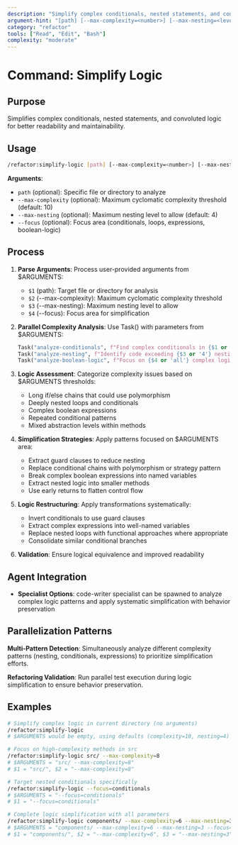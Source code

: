 ```yaml
---
description: "Simplify complex conditionals, nested statements, and convoluted logic for better readability"
argument-hint: "[path] [--max-complexity=<number>] [--max-nesting=<level>] [--focus=<area>]"
category: "refactor"
tools: ["Read", "Edit", "Bash"]
complexity: "moderate"
---
```


# Command: Simplify Logic

## Purpose

Simplifies complex conditionals, nested statements, and convoluted logic for better readability and maintainability.

## Usage

```bash
/refactor:simplify-logic [path] [--max-complexity=<number>] [--max-nesting=<level>] [--focus=<area>]
```

**Arguments**:

- `path` (optional): Specific file or directory to analyze
- `--max-complexity` (optional): Maximum cyclomatic complexity threshold (default: 10)
- `--max-nesting` (optional): Maximum nesting level to allow (default: 4)
- `--focus` (optional): Focus area (conditionals, loops, expressions, boolean-logic)

## Process

1. **Parse Arguments**: Process user-provided arguments from $ARGUMENTS:
   - `$1` (path): Target file or directory for analysis
   - `$2` (--max-complexity): Maximum cyclomatic complexity threshold
   - `$3` (--max-nesting): Maximum nesting level to allow
   - `$4` (--focus): Focus area for simplification

2. **Parallel Complexity Analysis**: Use Task() with parameters from $ARGUMENTS:

   ```python
   Task("analyze-conditionals", f"Find complex conditionals in {$1 or 'current directory'}"),
   Task("analyze-nesting", f"Identify code exceeding {$3 or '4'} nesting levels"),
   Task("analyze-boolean-logic", f"Focus on {$4 or 'all'} complex logic patterns")
   ```

3. **Logic Assessment**: Categorize complexity issues based on $ARGUMENTS thresholds:
   - Long if/else chains that could use polymorphism
   - Deeply nested loops and conditionals
   - Complex boolean expressions
   - Repeated conditional patterns
   - Mixed abstraction levels within methods

4. **Simplification Strategies**: Apply patterns focused on $ARGUMENTS area:
   - Extract guard clauses to reduce nesting
   - Replace conditional chains with polymorphism or strategy pattern
   - Break complex boolean expressions into named variables
   - Extract nested logic into smaller methods
   - Use early returns to flatten control flow

5. **Logic Restructuring**: Apply transformations systematically:
   - Invert conditionals to use guard clauses
   - Extract complex expressions into well-named variables
   - Replace nested loops with functional approaches where appropriate
   - Consolidate similar conditional branches

6. **Validation**: Ensure logical equivalence and improved readability

## Agent Integration

- **Specialist Options**: code-writer specialist can be spawned to analyze complex logic patterns and apply systematic simplification with behavior preservation

## Parallelization Patterns

**Multi-Pattern Detection**: Simultaneously analyze different complexity patterns (nesting, conditionals, expressions) to prioritize simplification efforts.

**Refactoring Validation**: Run parallel test execution during logic simplification to ensure behavior preservation.

## Examples

```bash
# Simplify complex logic in current directory (no arguments)
/refactor:simplify-logic
# $ARGUMENTS would be empty, using defaults (complexity=10, nesting=4)

# Focus on high-complexity methods in src
/refactor:simplify-logic src/ --max-complexity=8
# $ARGUMENTS = "src/ --max-complexity=8"
# $1 = "src/", $2 = "--max-complexity=8"

# Target nested conditionals specifically
/refactor:simplify-logic --focus=conditionals
# $ARGUMENTS = "--focus=conditionals"
# $1 = "--focus=conditionals"

# Complete logic simplification with all parameters
/refactor:simplify-logic components/ --max-complexity=6 --max-nesting=3 --focus=boolean-logic
# $ARGUMENTS = "components/ --max-complexity=6 --max-nesting=3 --focus=boolean-logic"
# $1 = "components/", $2 = "--max-complexity=6", $3 = "--max-nesting=3", $4 = "--focus=boolean-logic"
